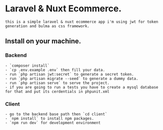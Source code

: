 # Laravel & Nuxt Ecommerce.
    this is a simple laravel & nuxt ecommerce app i'm using jwt for token generation and bulma as css framework.
## Install on your machine.

### Backend
    - `composer install`
    - `cp .env.example .env` then fill your data.
    - run `php artisan jwt:secret` to generate a secret token.
    - run `php artisan migrate --seed` to generate a dummy data.
    - run `php artisan serve` to serve the project.
    - if you are going to run a tests you have to create a mysql database for that and put its cerdentials in phpunit.xml
### Client
    - go to the backend base path then `cd client`
    - `npm install` to install npm packages.
    - `npm run dev` for development environment
